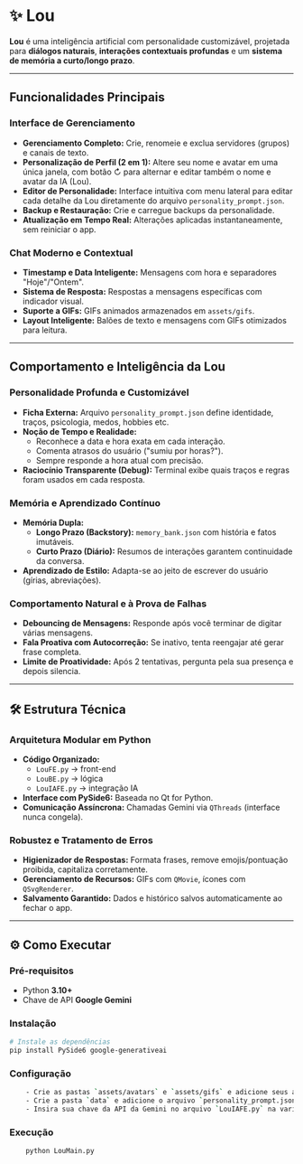# ✨ Lou

**Lou** é uma inteligência artificial com personalidade customizável, projetada para **diálogos naturais**, **interações contextuais profundas** e um **sistema de memória a curto/longo prazo**.

---

## Funcionalidades Principais

###  Interface de Gerenciamento
- **Gerenciamento Completo:** Crie, renomeie e exclua servidores (grupos) e canais de texto.  
- **Personalização de Perfil (2 em 1):** Altere seu nome e avatar em uma única janela, com botão ↻ para alternar e editar também o nome e avatar da IA (Lou).  
- **Editor de Personalidade:** Interface intuitiva com menu lateral para editar cada detalhe da Lou diretamente do arquivo `personality_prompt.json`.  
- **Backup e Restauração:** Crie e carregue backups da personalidade.  
- **Atualização em Tempo Real:** Alterações aplicadas instantaneamente, sem reiniciar o app.  

### Chat Moderno e Contextual
- **Timestamp e Data Inteligente:** Mensagens com hora e separadores "Hoje"/"Ontem".  
- **Sistema de Resposta:** Respostas a mensagens específicas com indicador visual.  
- **Suporte a GIFs:** GIFs animados armazenados em `assets/gifs`.  
- **Layout Inteligente:** Balões de texto e mensagens com GIFs otimizados para leitura.  

---

## Comportamento e Inteligência da Lou

### Personalidade Profunda e Customizável
- **Ficha Externa:** Arquivo `personality_prompt.json` define identidade, traços, psicologia, medos, hobbies etc.  
- **Noção de Tempo e Realidade:**  
  - Reconhece a data e hora exata em cada interação.  
  - Comenta atrasos do usuário ("sumiu por horas?").  
  - Sempre responde a hora atual com precisão.  
- **Raciocínio Transparente (Debug):** Terminal exibe quais traços e regras foram usados em cada resposta.  

### Memória e Aprendizado Contínuo
- **Memória Dupla:**  
  - **Longo Prazo (Backstory):** `memory_bank.json` com história e fatos imutáveis.  
  - **Curto Prazo (Diário):** Resumos de interações garantem continuidade da conversa.  
- **Aprendizado de Estilo:** Adapta-se ao jeito de escrever do usuário (gírias, abreviações).  

### Comportamento Natural e à Prova de Falhas
- **Debouncing de Mensagens:** Responde após você terminar de digitar várias mensagens.  
- **Fala Proativa com Autocorreção:** Se inativo, tenta reengajar até gerar frase completa.  
- **Limite de Proatividade:** Após 2 tentativas, pergunta pela sua presença e depois silencia.  

---

## 🛠️ Estrutura Técnica

### Arquitetura Modular em Python
- **Código Organizado:**  
  - `LouFE.py` → front-end  
  - `LouBE.py` → lógica  
  - `LouIAFE.py` → integração IA  
- **Interface com PySide6:** Baseada no Qt for Python.  
- **Comunicação Assíncrona:** Chamadas Gemini via `QThreads` (interface nunca congela).  

### Robustez e Tratamento de Erros
- **Higienizador de Respostas:** Formata frases, remove emojis/pontuação proibida, capitaliza corretamente.  
- **Gerenciamento de Recursos:** GIFs com `QMovie`, ícones com `QSvgRenderer`.  
- **Salvamento Garantido:** Dados e histórico salvos automaticamente ao fechar o app.  

---

## ⚙️ Como Executar

### Pré-requisitos
- Python **3.10+**  
- Chave de API **Google Gemini**  

### Instalação
```bash
# Instale as dependências
pip install PySide6 google-generativeai
```

### Configuração
```bash
    - Crie as pastas `assets/avatars` e `assets/gifs` e adicione seus avatares e GIFs.
    - Crie a pasta `data` e adicione o arquivo `personality_prompt.json` com a estrutura da personalidade da Lou.
    - Insira sua chave da API da Gemini no arquivo `LouIAFE.py` na variável `API_KEY`.
```

### Execução
```bash
    python LouMain.py
```
